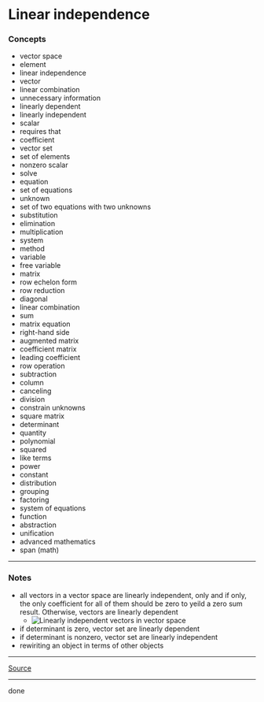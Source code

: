 # Linear independence

### Concepts

- vector space
- element
- linear independence
- vector
- linear combination
- unnecessary information
- linearly dependent
- linearly independent
- scalar
- requires that
- coefficient
- vector set
- set of elements
- nonzero scalar
- solve
- equation
- set of equations
- unknown
- set of two equations with two unknowns
- substitution
- elimination
- multiplication
- system
- method
- variable
- free variable
- matrix
- row echelon form
- row reduction
- diagonal
- linear combination
- sum
- matrix equation
- right-hand side
- augmented matrix
- coefficient matrix
- leading coefficient
- row operation
- subtraction
- column
- canceling
- division
- constrain unknowns
- square matrix
- determinant
- quantity
- polynomial
- squared
- like terms
- power
- constant
- distribution
- grouping
- factoring
- system of equations
- function
- abstraction
- unification
- advanced mathematics
- span (math)

---

### Notes

- all vectors in a vector space are linearly independent, only and if only, the only coefficient for all of them should be zero to yeild a zero sum result. Otherwise, vectors are linearly dependent
    - ![Linearly independent vectors in vector space](https://latex.codecogs.com/svg.image?c_1\overrightarrow{v}_1+c_2\overrightarrow{v}_2+...+c_n\overrightarrow{v}_n=0)
- if determinant is zero, vector set are linearly dependent
- if determinant is nonzero, vector set are linearly independent
- rewiriting an object in terms of other objects

---

[Source](https://youtu.be/9kDpbZCK62Y)

---

done